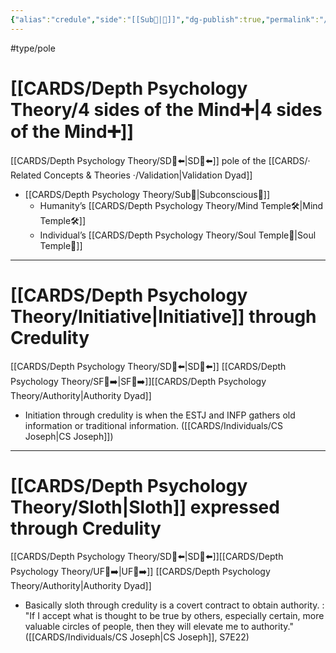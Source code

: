 ```yaml
---
{"alias":"credule","side":"[[Sub🤸|🤸]]","dg-publish":true,"permalink":"/cards/depth-psychology-theory/credulity/","dgPassFrontmatter":true,"noteIcon":"1","created":"2022-12-31T17:42:03.357+01:00","updated":"2023-05-27T15:36:13.016+02:00"}
---
```


#type/pole 

# [[CARDS/Depth Psychology Theory/4 sides of the Mind➕\|4 sides of the Mind➕]] 
[[CARDS/Depth Psychology Theory/SD🤸⬅️\|SD🤸⬅️]] pole of the [[CARDS/· Related Concepts & Theories ·/Validation\|Validation Dyad]] 
- [[CARDS/Depth Psychology Theory/Sub🤸\|Subconscious🤸]] 
	- Humanity’s [[CARDS/Depth Psychology Theory/Mind Temple🛠️\|Mind Temple🛠️]]
	- Individual’s [[CARDS/Depth Psychology Theory/Soul Temple👤\|Soul Temple👤]]  
---
# [[CARDS/Depth Psychology Theory/Initiative\|Initiative]] through Credulity
[[CARDS/Depth Psychology Theory/SD🤸⬅️\|SD🤸⬅️]] [[CARDS/Depth Psychology Theory/SF🤸➡️\|SF🤸➡️]][[CARDS/Depth Psychology Theory/Authority\|Authority Dyad]] 

<div class="transclusion internal-embed is-loaded"><div class="markdown-embed">



- Initiation through credulity is when the ESTJ and INFP gathers old information or traditional information. ([[CARDS/Individuals/CS Joseph\|CS Joseph]]) 

</div></div>


---
# [[CARDS/Depth Psychology Theory/Sloth\|Sloth]] expressed through Credulity 
[[CARDS/Depth Psychology Theory/SD🤸⬅️\|SD🤸⬅️]][[CARDS/Depth Psychology Theory/UF👤➡️\|UF👤➡️]] [[CARDS/Depth Psychology Theory/Authority\|Authority Dyad]] 

<div class="transclusion internal-embed is-loaded"><div class="markdown-embed">



- Basically sloth through credulity is a covert contract to obtain authority.  : "If I accept what is thought to be true by others, especially certain, more valuable circles of people, then they will elevate me to authority." ([[CARDS/Individuals/CS Joseph\|CS Joseph]], S7E22) 

</div></div>


